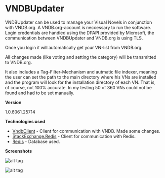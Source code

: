 # VNDBUpdater

VNDBUpdater can be used to manage your Visual Novels in conjunction with VNDB.org. 
A VNDB.org-account is neccessary to run the software. Login credentials are handled using the DPAPI provided by Microsoft, 
the communication between VNDBUpdater and VNDB.org is using TLS.

Once you login it will automatically get your VN-list from VNDB.org.

All changes made (like voting and setting the category) will be transmitted to VNDB.org. 

It also includes a Tag-Filter-Mechanism and autmatic file indexer, meaning the user can set the path to the 
main directory where his VNs are installed and the program will look for the installation directory of each VN.
That is, of course, not 100% accurate. In my testing 50 of 360 VNs could not be found and had to be set manually.

<b> Version </b>

1.0.6061.25714

<b> Technologies used </b>

- [VndbClient](https://github.com/FredTheBarber/VndbClient) - Client for communication with VNDB. Made some changes.
- [StackExchange.Redis](https://github.com/StackExchange/StackExchange.Redis) - Client for communication with Redis.
- [Redis](http://redis.io/) - Database used.

<b> Screenshots </b>

![alt tag](http://i.imgur.com/j6hj1BL.png)

![alt tag](http://i.imgur.com/iKizLVi.png)
